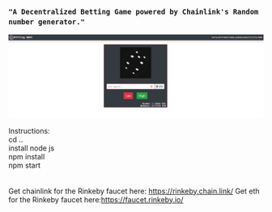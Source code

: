 ### ```"A Decentralized Betting Game powered by Chainlink's Random number generator."```



![](chainbet.png)

Instructions:<br>
cd ..<br>
install node js<br>
npm install<br>
npm start
<br>
<br>
<br>
Get chainlink for the Rinkeby faucet here: https://rinkeby.chain.link/
Get eth for the Rinkeby faucet here:https://faucet.rinkeby.io/
